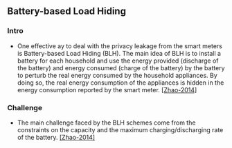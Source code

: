 ## Battery-based Load Hiding

### Intro
- One effective ay to deal with the privacy leakage from the smart meters is Battery-based Load Hiding (BLH). The main idea of BLH is to install a battery for each household and use the energy provided (discharge of the battery) and energy consumed (charge of the battery) by the battery to perturb the real energy consumed by the household appliances. By doing so, the real energy consumption of the appliances is hidden in the energy consumption reported by the smart meter. [[Zhao-2014]](http://ieeexplore.ieee.org/stamp/stamp.jsp?arnumber=6847974)

### Challenge
- The main challenge faced by the BLH schemes come from the constraints on the capacity and the maximum charging/discharging rate of the battery. [[Zhao-2014]](http://ieeexplore.ieee.org/stamp/stamp.jsp?arnumber=6847974)
